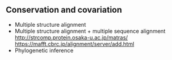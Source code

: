 ## Conservation and covariation
- Multiple structure alignment
- Multiple structure alignment + multiple sequence alignment  
http://strcomp.protein.osaka-u.ac.jp/matras/
https://mafft.cbrc.jp/alignment/server/add.html
- Phylogenetic inference 
